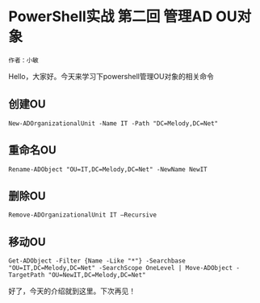 # PowerShell实战 第二回 管理AD OU对象
    作者：小敏

Hello，大家好。今天来学习下powershell管理OU对象的相关命令


## 创建OU

`New-ADOrganizationalUnit -Name IT -Path "DC=Melody,DC=Net"`


## 重命名OU

`Rename-ADObject "OU=IT,DC=Melody,DC=Net" -NewName NewIT`

## 删除OU

`Remove-ADOrganizationalUnit IT –Recursive`

## 移动OU

`Get-ADObject -Filter {Name -Like "*"} -Searchbase "OU=IT,DC=Melody,DC=Net" -SearchScope OneLevel | Move-ADObject -TargetPath "OU=NewIT,DC=Melody,DC=Net"`

好了，今天的介绍就到这里。下次再见！
